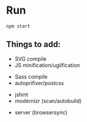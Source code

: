 # Run
`npm start`


## Things to add:

- SVG compile
- JS minification/uglification
+ Sass compile
+ autoprifixer/postcss
- jshint
- modernizr (scan/autobuild)
+ server (browsersync)
